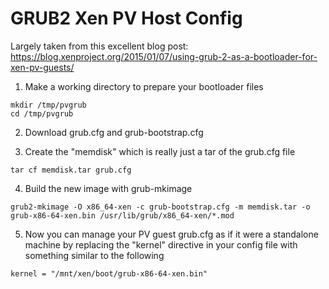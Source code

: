 GRUB2 Xen PV Host Config
========================

Largely taken from this excellent blog post: https://blog.xenproject.org/2015/01/07/using-grub-2-as-a-bootloader-for-xen-pv-guests/

1. Make a working directory to prepare your bootloader files

```
mkdir /tmp/pvgrub
cd /tmp/pvgrub
```
2. Download grub.cfg and grub-bootstrap.cfg

3. Create the "memdisk" which is really just a tar of the grub.cfg file

```
tar cf memdisk.tar grub.cfg
```

4. Build the new image with grub-mkimage

```
grub2-mkimage -O x86_64-xen -c grub-bootstrap.cfg -m memdisk.tar -o grub-x86-64-xen.bin /usr/lib/grub/x86_64-xen/*.mod
```

5. Now you can manage your PV guest grub.cfg as if it were a standalone machine by replacing the "kernel" directive in your config file with something similar to the following
```
kernel = "/mnt/xen/boot/grub-x86-64-xen.bin"
```
